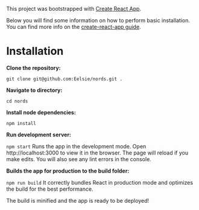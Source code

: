 This project was bootstrapped with [Create React App](https://github.com/facebookincubator/create-react-app).

Below you will find some information on how to perform basic installation.
You can find more info on the [create-react-app guide]((https://github.com/facebookincubator/create-react-app/blob/master/packages/react-scripts/template/README.md)).

# Installation

**Clone the repository:**

`git clone git@github.com:Eelsie/nords.git .`

**Navigate to directory:**

`cd nords`

**Install node dependencies:**

`npm install`

**Run development server:**

`npm start`
Runs the app in the development mode.
Open http://localhost:3000 to view it in the browser.
The page will reload if you make edits.
You will also see any lint errors in the console.


**Builds the app for production to the build folder:**

`npm run build`
It correctly bundles React in production mode and optimizes the build for the best performance.

The build is minified and the app is ready to be deployed!
